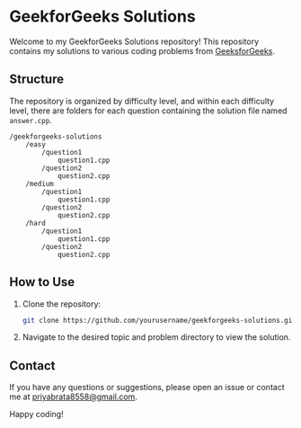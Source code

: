 # GeekforGeeks Solutions

Welcome to my GeekforGeeks Solutions repository! This repository contains my solutions to various coding problems from [GeeksforGeeks](https://www.geeksforgeeks.org/).

## Structure

The repository is organized by difficulty level, and within each difficulty level, there are folders for each question containing the solution file named `answer.cpp`.

```
/geekforgeeks-solutions
    /easy
        /question1
            question1.cpp
        /question2
            question2.cpp
    /medium
        /question1
            question1.cpp
        /question2
            question2.cpp
    /hard
        /question1
            question1.cpp
        /question2
            question2.cpp
```

## How to Use

1. Clone the repository:
    ```sh
    git clone https://github.com/yourusername/geekforgeeks-solutions.git
    ```
2. Navigate to the desired topic and problem directory to view the solution.

## Contact

If you have any questions or suggestions, please open an issue or contact me at priyabrata8558@gmail.com.

Happy coding!

